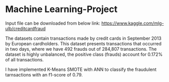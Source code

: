 # Machine Learning-Project
Input file can be downloaded from below link:
https://www.kaggle.com/mlg-ulb/creditcardfraud

The datasets contain transactions made by credit cards in September 2013 by European cardholders. This dataset presents transactions that occurred in two days, where we have 492 frauds out of 284,807 transactions. The dataset is highly unbalanced, the positive class (frauds) account for 0.172% of all transactions.

I have implemented K-Means SMOTE with ANN to classify the fraudulent tarnsactions with an f1-score of 0.79. 
